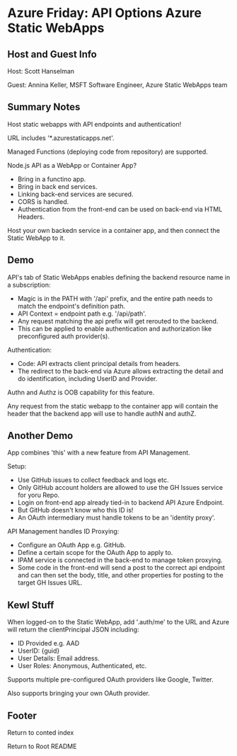 # Azure Friday: API Options Azure Static WebApps

## Host and Guest Info

Host: Scott Hanselman

Guest: Annina Keller, MSFT Software Engineer, Azure Static WebApps team

## Summary Notes

Host static webapps with API endpoints and authentication!

URL includes '*.azurestaticapps.net'.

Managed Functions (deploying code from repository) are supported.

Node.js API as a WebApp or Container App?

- Bring in a functino app.
- Bring in back end services.
- Linking back-end services are secured.
- CORS is handled.
- Authentication from the front-end can be used on back-end via HTML Headers.

Host your own backedn service in a container app, and then connect the Static WebApp to it.

## Demo

API's tab of Static WebApps enables defining the backend resource name in a subscription:

- Magic is in the PATH with '/api' prefix, and the entire path needs to match the endpoint's definition path.
- API Context = endpoint path e.g. '/api/path'.
- Any request matching the api prefix will get rerouted to the backend.
- This can be applied to enable authentication and authorization like preconfigured auth provider(s).

Authentication:

- Code: API extracts client principal details from headers.
- The redirect to the back-end via Azure allows extracting the detail and do identification, including UserID and Provider.

Authn and Authz is OOB capability for this feature.

Any request from the static webapp to the container app will contain the header that the backend app will use to handle authN and authZ.

## Another Demo

App combines 'this' with a new feature from API Management.

Setup:

- Use GitHub issues to collect feedback and logs etc.
- Only GitHub account holders are allowed to use the GH Issues service for yoru Repo.
- Login on front-end app already tied-in to backend API Azure Endpoint.
- But GitHub doesn't know who this ID is!
- An OAuth intermediary must handle tokens to be an 'identity proxy'.

API Management handles ID Proxying:

- Configure an OAuth App e.g. GitHub.
- Define a certain scope for the OAuth App to apply to.
- IPAM service is connected in the back-end to manage token proxying.
- Some code in the front-end will send a post to the correct api endpoint and can then set the body, title, and other properties for posting to the target GH Issues URL.

## Kewl Stuff

When logged-on to the Static WebApp, add '.auth/me' to the URL and Azure will return the clientPrincipal JSON including:

- ID Provided e.g. AAD
- UserID: {guid}
- User Details: Email address.
- User Roles: Anonymous, Authenticated, etc.

Supports multiple pre-configured OAuth providers like Google, Twitter.

Also supports bringing your own OAuth provider.

## Footer

Return to conted index

Return to Root README
